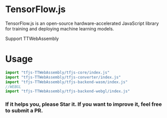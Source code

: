 # TensorFlow.js

TensorFlow.js is an open-source hardware-accelerated JavaScript library for
training and deploying machine learning models.

Support TTWebAssembly

# Usage
```js
import "tfjs-TTWebAssembly/tfjs-core/index.js"
import "tfjs-TTWebAssembly/tfjs-converter/index.js"
import "tfjs-TTWebAssembly/tfjs-backend-wasm/index.js"
//WEBGL
import "tfjs-TTWebAssembly/tfjs-backend-webgl/index.js"
```
### If it helps you, please Star it. If you want to improve it, feel free to submit a PR.
